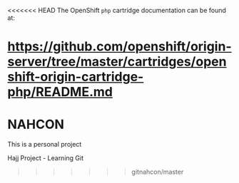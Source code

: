 <<<<<<< HEAD
The OpenShift `php` cartridge documentation can be found at:

https://github.com/openshift/origin-server/tree/master/cartridges/openshift-origin-cartridge-php/README.md
=======
NAHCON
======
This is a personal project

Hajj Project - Learning Git
>>>>>>> gitnahcon/master
